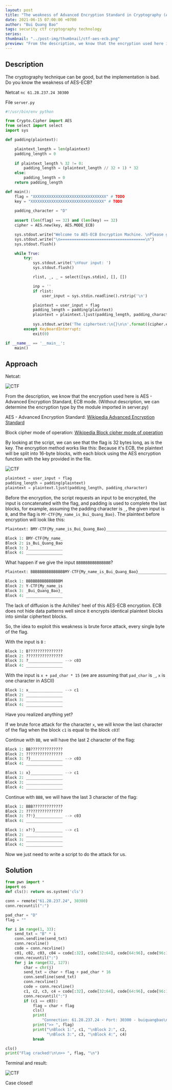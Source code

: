 ```yaml
---
layout: post
title: "The weakness of Advanced Encryption Standard in Cryptography (AES-ECB Brute-force Attack)"
date: 2021-06-15 07:00:00 +0700
author: "Bui Quang Bao"
tags: security ctf cryptography technology
series:
thumbnail: "../post-img/thumbnail/ctf-aes-ecb.png"
preview: "From the description, we know that the encryption used here is AES - Advanced Encryption Standard, ECB mode. (Without description, we can determine the encryption type by the module imported in server.py) By looking at the script, we can see that the flag is 32 bytes long, as is the key. The encryption method works like this: Because it's ECB, the plaintext will be split into 16-byte blocks, with each block using the AES encryption function with the key provided in the file."
---
```


## Description

The cryptography technique can be good, but the implementation is bad. Do you know the weakness of AES-ECB?

Netcat `nc 61.28.237.24 30300`

File `server.py`

```python
#!/usr/bin/env python

from Crypto.Cipher import AES
from select import select
import sys

def padding(plaintext):

    plaintext_length = len(plaintext)
    padding_length = 0
    
    if plaintext_length % 32 != 0:
        padding_length = (plaintext_length // 32 + 1) * 32
    else:
        padding_length = 0
    return padding_length

def main():
    flag = "XXXXXXXXXXXXXXXXXXXXXXXXXXXXXXXX" # TODO 
    key = "XXXXXXXXXXXXXXXXXXXXXXXXXXXXXXXX" # TODO
    
    padding_character = "D"
    
    assert (len(flag) == 32) and (len(key) == 32)
    cipher = AES.new(key, AES.MODE_ECB)

    sys.stdout.write("Welcome to AES-ECB Encryption Machine. \nPlease give us your plaintext, we'll give you its ciphertext!!!!")
    sys.stdout.write("\n=====================================\n")
    sys.stdout.flush()

    while True:
        try:
            sys.stdout.write('\nYour input: ')
            sys.stdout.flush()

            rlist, _, _ = select([sys.stdin], [], [])

            inp = ''
            if rlist:
                user_input = sys.stdin.readline().rstrip('\n')

            plaintext = user_input + flag
            padding_length = padding(plaintext)
            plaintext = plaintext.ljust(padding_length, padding_character)
            
            sys.stdout.write('The ciphertext:\n{}\n\n'.format((cipher.encrypt(plaintext)).encode('hex')))
        except KeyboardInterrupt:
            exit(0)   

if __name__ == '__main__':
    main()
```

## Approach

Netcat:

![CTF](../post-img/ctf-aes-ecb/1.png)

From the description, we know that the encryption used here is AES - Advanced Encryption Standard, ECB mode. (Without description, we can determine the encryption type by the module imported in server.py)

AES - Advanced Encryption Standard: [Wikipedia Advanced Encryption Standard](https://en.wikipedia.org/wiki/Advanced_Encryption_Standard)

Block cipher mode of operation: [Wikipedia Block cipher mode of operation](https://en.wikipedia.org/wiki/Block_cipher_mode_of_operation)

By looking at the script, we can see that the flag is 32 bytes long, as is the key. The encryption method works like this: Because it's ECB, the plaintext will be split into 16-byte blocks, with each block using the AES encryption function with the key provided in the file.

![CTF](../post-img/ctf-aes-ecb/2.svg)

```python
plaintext = user_input + flag
padding_length = padding(plaintext)
plaintext = plaintext.ljust(padding_length, padding_character)
```

Before the encryption, the script requests an input to be encrypted, the input is concatenated with the flag, and padding is used to complete the last blocks, for example, assuming the padding character is `_`, the given input is `B`, and the flag is `MY-CTF{My_name_is_Bui_Quang_Bao}`. The plaintext before encryption will look like this:

```python
Plaintext: BMY-CTF{My_name_is_Bui_Quang_Bao}_______________________________

Block 1: BMY-CTF{My_name_
Block 2: is_Bui_Quang_Bao
Block 3: }_______________
Block 4: ________________
```

What happen if we give the input `BBBBBBBBBBBBBBB`?

```python
Plaintext: BBBBBBBBBBBBBBBMY-CTF{My_name_is_Bui_Quang_Bao}_________________

Block 1: BBBBBBBBBBBBBBBM
Block 2: Y-CTF{My_name_is
Block 3: _Bui_Quang_Bao}_
Block 4: ________________
```

The lack of diffusion is the Achilles' heel of this AES-ECB encryption. ECB does not hide data patterns well since it encrypts identical plaintext blocks into similar ciphertext blocks.

So, the idea to exploit this weakness is brute force attack, every single byte of the flag.

With the input is `B` :

```python
Block 1: B???????????????
Block 2: ????????????????
Block 3: ?_______________ --> c03
Block 4: ________________
```

With the input is `x + pad_char * 15` (we are assuming that `pad_char` is `_`, `x` is one character in ASCII)

```python
Block 1: x_______________ --> c1
Block 2: ________________
Block 3: ________________
Block 4: ________________
```

Have you realized anything yet?

If we brute force attack for the character `x`, we will know the last character of the flag when the block `c1` is equal to the block `c03`!

Continue with `BB`, we will have the last 2 character of the flag:

```python
Block 1: BB??????????????
Block 2: ????????????????
Block 3: ?}______________ --> c03
Block 4: ________________
```

```python
Block 1: x}______________ --> c1
Block 2: ________________
Block 3: ________________
Block 4: ________________
```

Continue with `BBB`, we will have the last 3 character of the flag:

```python
Block 1: BBB?????????????
Block 2: ????????????????
Block 3: ??!}____________ --> c03
Block 4: ________________
```

```python
Block 1: x?!}____________ --> c1
Block 2: ________________
Block 3: ________________
Block 4: ________________
```

Now we just need to write a script to do the attack for us.

## Solution

```python
from pwn import *
import os
def cls(): return os.system('cls')

conn = remote("61.28.237.24", 30300)
conn.recvuntil(":")

pad_char = "D"
flag = ""

for i in range(1, 33):
    send_txt = "B" * i
    conn.sendline(send_txt)
    conn.recvline()
    code = conn.recvline()
    c01, c02, c03, c04 = code[:32], code[32:64], code[64:96], code[96:128]
    conn.recvuntil(":")
    for j in range(32, 127):
        char = chr(j)
        send_txt = char + flag + pad_char * 16
        conn.sendline(send_txt)
        conn.recvline()
        code = conn.recvline()
        c1, c2, c3, c4 = code[:32], code[32:64], code[64:96], code[96:128]
        conn.recvuntil(":")
        if (c1 == c03):
            flag = char + flag
            cls()
            print(
                "Connection: 61.28.237.24 - Port: 30300 - buiquangbao\nCracking AES-ECB Encryption...\n")
            print(">> ", flag)
            print("\nBlock 1:", c1, "\nBlock 2:", c2,
                  "\nBlock 3:", c3, "\nBlock 4:", c4)
            break

cls()
print("Flag cracked!\n\n>> ", flag, "\n")
```

Terminal and result:

![CTF](../post-img/ctf-aes-ecb/3.gif)

Case closed!